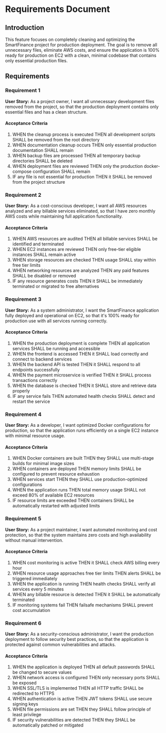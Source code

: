 # Requirements Document

## Introduction

This feature focuses on completely cleaning and optimizing the SmartFinance project for production deployment. The goal is to remove all unnecessary files, eliminate AWS costs, and ensure the application is 100% ready for production on EC2 with a clean, minimal codebase that contains only essential production files.

## Requirements

### Requirement 1

**User Story:** As a project owner, I want all unnecessary development files removed from the project, so that the production deployment contains only essential files and has a clean structure.

#### Acceptance Criteria

1. WHEN the cleanup process is executed THEN all development scripts SHALL be removed from the root directory
2. WHEN documentation cleanup occurs THEN only essential production documentation SHALL remain
3. WHEN backup files are processed THEN all temporary backup directories SHALL be deleted
4. WHEN deployment files are reviewed THEN only the production docker-compose configuration SHALL remain
5. IF any file is not essential for production THEN it SHALL be removed from the project structure

### Requirement 2

**User Story:** As a cost-conscious developer, I want all AWS resources analyzed and any billable services eliminated, so that I have zero monthly AWS costs while maintaining full application functionality.

#### Acceptance Criteria

1. WHEN AWS resources are audited THEN all billable services SHALL be identified and terminated
2. WHEN EC2 instances are reviewed THEN only free-tier eligible instances SHALL remain active
3. WHEN storage resources are checked THEN usage SHALL stay within free tier limits
4. WHEN networking resources are analyzed THEN any paid features SHALL be disabled or removed
5. IF any resource generates costs THEN it SHALL be immediately terminated or migrated to free alternatives

### Requirement 3

**User Story:** As a system administrator, I want the SmartFinance application fully deployed and operational on EC2, so that it's 100% ready for production use with all services running correctly.

#### Acceptance Criteria

1. WHEN the production deployment is complete THEN all application services SHALL be running and accessible
2. WHEN the frontend is accessed THEN it SHALL load correctly and connect to backend services
3. WHEN the backend API is tested THEN it SHALL respond to all endpoints successfully
4. WHEN the payment microservice is verified THEN it SHALL process transactions correctly
5. WHEN the database is checked THEN it SHALL store and retrieve data properly
6. IF any service fails THEN automated health checks SHALL detect and restart the service

### Requirement 4

**User Story:** As a developer, I want optimized Docker configurations for production, so that the application runs efficiently on a single EC2 instance with minimal resource usage.

#### Acceptance Criteria

1. WHEN Docker containers are built THEN they SHALL use multi-stage builds for minimal image sizes
2. WHEN containers are deployed THEN memory limits SHALL be configured to prevent resource exhaustion
3. WHEN services start THEN they SHALL use production-optimized configurations
4. WHEN the application runs THEN total memory usage SHALL not exceed 80% of available EC2 resources
5. IF resource limits are exceeded THEN containers SHALL be automatically restarted with adjusted limits

### Requirement 5

**User Story:** As a project maintainer, I want automated monitoring and cost protection, so that the system maintains zero costs and high availability without manual intervention.

#### Acceptance Criteria

1. WHEN cost monitoring is active THEN it SHALL check AWS billing every hour
2. WHEN resource usage approaches free tier limits THEN alerts SHALL be triggered immediately
3. WHEN the application is running THEN health checks SHALL verify all services every 5 minutes
4. WHEN any billable resource is detected THEN it SHALL be automatically terminated
5. IF monitoring systems fail THEN failsafe mechanisms SHALL prevent cost accumulation

### Requirement 6

**User Story:** As a security-conscious administrator, I want the production deployment to follow security best practices, so that the application is protected against common vulnerabilities and attacks.

#### Acceptance Criteria

1. WHEN the application is deployed THEN all default passwords SHALL be changed to secure values
2. WHEN network access is configured THEN only necessary ports SHALL be exposed
3. WHEN SSL/TLS is implemented THEN all HTTP traffic SHALL be redirected to HTTPS
4. WHEN authentication is active THEN JWT tokens SHALL use secure signing keys
5. WHEN file permissions are set THEN they SHALL follow principle of least privilege
6. IF security vulnerabilities are detected THEN they SHALL be automatically patched or mitigated